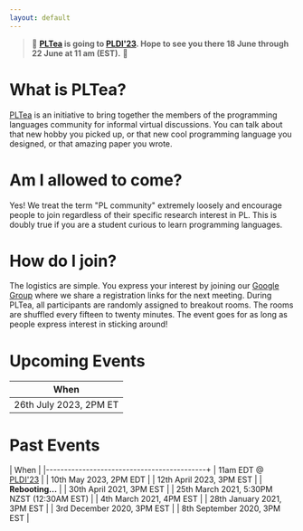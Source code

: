 ```yaml
---
layout: default
---
```

>  	🎊  **[PLTea](https://pldi23.sigplan.org/track/pldi-2023-social#program) is going to [PLDI'23](https://pldi23.sigplan.org/track/pldi-2023-social#program). Hope to see you there 18 June through 22 June at 11 am (EST).**	🎊 

# What is PLTea?

[PLTea](https://pltea.github.io/) is an initiative to bring together the members of the programming languages community for informal virtual discussions.
You can talk about that new hobby you picked up, or that new cool programming language you designed, or that amazing paper you wrote.

# Am I allowed to come?

Yes! We treat the term "PL community" extremely loosely and encourage people to join regardless of their specific research interest in PL.
This is doubly true if you are a student curious to learn programming languages.

# How do I join?

The logistics are simple. You express your interest by joining our [Google Group][group] where we share a registration links for the next meeting.
During PLTea, all participants are randomly assigned to breakout rooms. The rooms are shuffled every fifteen to twenty minutes.
The event goes for as long as people express interest in sticking around!

# Upcoming Events

| When                                       |
|--------------------------------------------|
| 26th July 2023, 2PM ET                  |

# Past Events 

| When                                       | 
|--------------------------------------------+
| 11am EDT @ [PLDI'23](https://pldi23.sigplan.org/track/pldi-2023-social#program)           |
| 10th May 2023, 2PM EDT                     |
| 12th April 2023, 3PM EST                   |
| **Rebooting...**                           |
| 30th April 2021, 3PM EST                   |
| 25th March 2021, 5:30PM NZST (12:30AM EST) |
| 4th March 2021, 4PM EST                    |
| 28th January 2021, 3PM EST                 |
| 3rd December 2020, 3PM EST                 |
| 8th September 2020, 3PM EST                |

[group]: https://groups.google.com/g/pltea
